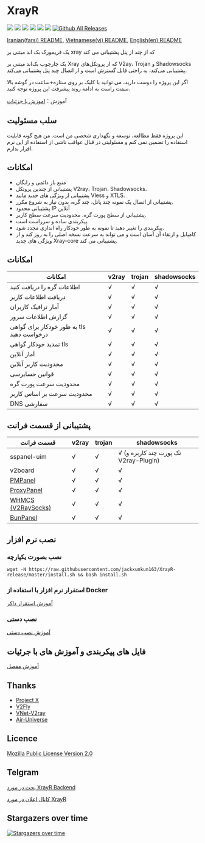 # XrayR

[![](https://img.shields.io/badge/TgChat-@XrayR讨论-blue.svg)](https://t.me/XrayR_project)
[![](https://img.shields.io/badge/Channel-@XrayR通知-blue.svg)](https://t.me/XrayR_channel)
![](https://img.shields.io/github/stars/jackxunkun163/XrayR)
![](https://img.shields.io/github/forks/jackxunkun163/XrayR)
![](https://github.com/jackxunkun163/XrayR/actions/workflows/release.yml/badge.svg)
![](https://github.com/jackxunkun163/XrayR/actions/workflows/docker.yml/badge.svg)
[![Github All Releases](https://img.shields.io/github/downloads/jackxunkun163/XrayR/total.svg)]()

[Iranian(farsi) README](https://github.com/jackxunkun163/XrayR/blob/master/README_Fa.md), [Vietnamese(vi) README](https://github.com/jackxunkun163/XrayR/blob/master/README-vi.md), [English(en) README](https://github.com/jackxunkun163/XrayR/blob/master/README-en.md)

یک فریمورک بک اند مبتنی بر xray که از چند از پنل پشتیبانی می کند

یک چارچوب بک‌اند مبتنی بر Xray که از پروتکل‌های V2ay، Trojan و Shadowsocks پشتیبانی می‌کند، به راحتی قابل گسترش است و از اتصال چند پنل پشتیبانی می‌کند.

اگر این پروژه را دوست دارید، می توانید با کلیک بر روی ستاره+ساعت در گوشه بالا سمت راست به ادامه روند پیشرفت این پروژه توجه کنید.

آموزش：[اموزش با جزئیات](https://jackxunkun163.github.io/XrayR-doc/)

## سلب مسئولیت

این پروژه فقط مطالعه، توسعه و نگهداری شخصی من است. من هیچ گونه قابلیت استفاده را تضمین نمی کنم و مسئولیتی در قبال عواقب ناشی از استفاده از این نرم افزار ندارم.
## امکانات

* منبع باز دائمی و رایگان
* پشتیبانی از چندین پروتکل V2ray، Trojan، Shadowsocks.
* پشتیبانی از ویژگی های جدید مانند Vless و XTLS.
* پشتیبانی از اتصال یک نمونه چند پانل، چند گره، بدون نیاز به شروع مکرر.
* پشتیبانی محدود IP آنلاین
* پشتیبانی از سطح پورت گره، محدودیت سرعت سطح کاربر.
* پیکربندی ساده و سرراست است.
* پیکربندی را تغییر دهید تا نمونه به طور خودکار راه اندازی مجدد شود.
* کامپایل و ارتقاء آن آسان است و می تواند به سرعت نسخه اصلی را به روز کند و از ویژگی های جدید Xray-core پشتیبانی می کند.

## امکانات

| امکانات        | v2ray | trojan | shadowsocks |
|-----------|-------|--------|-------------|
| اطلاعات گره را دریافت کنید    | √     | √      | √           |
| دریافت اطلاعات کاربر    | √     | √      | √           |
| آمار ترافیک کاربران    | √     | √      | √           |
| گزارش اطلاعات سرور   | √     | √      | √           |
| به طور خودکار برای گواهی tls درخواست دهید | √     | √      | √           |
| تمدید خودکار گواهی tls | √     | √      | √           |
| آمار آنلاین    | √     | √      | √           |
| محدودیت کاربر آنلاین    | √     | √      | √           |
| قوانین حسابرسی      | √     | √      | √           |
| محدودیت سرعت پورت گره    | √     | √      | √           |
| محدودیت سرعت بر اساس کاربر    | √     | √      | √           |
| DNS سفارشی    | √     | √      | √           |

## پشتیبانی از قسمت فرانت

| قسمت فرانت                                                     | v2ray | trojan | shadowsocks             |
|--------------------------------------------------------|-------|--------|-------------------------|
| sspanel-uim                                            | √     | √      | √ (تک پورت چند کاربره و V2ray-Plugin) |
| v2board                                                | √     | √      | √                       |
| [PMPanel](https://github.com/ByteInternetHK/PMPanel)   | √     | √      | √                       |
| [ProxyPanel](https://github.com/ProxyPanel/ProxyPanel) | √     | √      | √                       |
| [WHMCS (V2RaySocks)](https://v2raysocks.doxtex.com/)   | √     | √      | √                       |
| [BunPanel](https://github.com/pennyMorant/bunpanel-release)   | √     | √      | √                       |

## نصب نرم افزار

### نصب بصورت یکپارچه

```
wget -N https://raw.githubusercontent.com/jackxunkun163/XrayR-release/master/install.sh && bash install.sh
```

### استقرار نرم افزار با استفاده از Docker

[آموزش استقرار داکر](https://jackxunkun163.github.io/XrayR-doc/xrayr-xia-zai-he-an-zhuang/install/docker)

### نصب دستی

[آموزش نصب دستی](https://jackxunkun163.github.io/XrayR-doc/xrayr-xia-zai-he-an-zhuang/install/manual)

## فایل های پیکربندی و آموزش های با جرئیات

[آموزش مفصل](https://jackxunkun163.github.io/XrayR-doc/)

## Thanks

* [Project X](https://github.com/XTLS/)
* [V2Fly](https://github.com/v2fly)
* [VNet-V2ray](https://github.com/ProxyPanel/VNet-V2ray)
* [Air-Universe](https://github.com/crossfw/Air-Universe)

## Licence

[Mozilla Public License Version 2.0](https://github.com/jackxunkun163/XrayR/blob/master/LICENSE)

## Telgram

[بحث در مورد XrayR Backend](https://t.me/XrayR_project)

[کانال اعلان در مورد XrayR](https://t.me/XrayR_channel)

## Stargazers over time

[![Stargazers over time](https://starchart.cc/jackxunkun163/XrayR.svg)](https://starchart.cc/jackxunkun163/XrayR)


